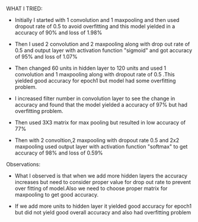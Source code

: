 WHAT I TRIED:

* Initially I started with 1 convolution and 1 maxpooling and then used dropout rate of 0.5 to avoid overfitting and this model yielded in a accuracy of 90% and loss of 1.98% 

* Then I used 2 convolution and 2 maxpooling along with drop out rate of 0.5 and output layer with activation function "sigmoid" and got accuracy of 95% and loss of 1.07%

* Then changed 60 units in hidden layer to 120 units and used 1 convolution and 1 maxpooling along with dropout rate of 0.5 .This yielded good accuracy for epoch1 but model had some overfitting problem.

* I increased filter number in convolution layer to see the change in accuracy and found that the model yielded a accuracy of 97% but had overfitting problem.

* Then used 3X3 matrix for max pooling but resulted in low accuracy of 77%

* Then with 2 convoltion,2 maxpooling with dropout rate 0.5 and 2x2 maxpooling used output layer with activation function "softmax" to get accuracy of 98% and loss of 0.59%


Observations:

* What I observed is that when we add more hidden layers the accuracy increases but need to consider proper value for drop out rate to prevent over fitting of model.Also we need to choose proper matrix for maxpooling to get good accuracy.

* If we add more units to hidden layer it yielded good accuracy for epoch1 but did not yield good overall accuracy and also had overfitting problem


